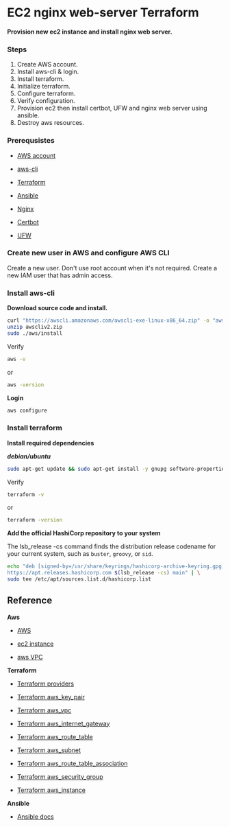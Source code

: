 # EC2 nginx web-server Terraform

**Provision new ec2 instance and install nginx web server.**
### Steps
1. Create AWS account.
2. Install aws-cli & login.
3. Install terraform.
4. Initialize terraform.
5. Configure terraform.
6. Verify configuration.
7. Provision ec2 then install certbot, UFW and nginx web server using ansible.
8. Destroy aws resources.



### Prerequsistes
- [AWS account](https://aws.amazon.com/free/?gclid=EAIaIQobChMIoYGWjbzChwMVO5RoCR3v7QTxEAAYASAAEgKWQPD_BwE&trk=2d3e6bee-b4a1-42e0-8600-6f2bb4fcb10c&sc_channel=ps&ef_id=EAIaIQobChMIoYGWjbzChwMVO5RoCR3v7QTxEAAYASAAEgKWQPD_BwE:G:s&s_kwcid=AL!4422!3!645125273261!e!!g!!aws!19574556887!145779846712&all-free-tier.sort-by=item.additionalFields.SortRank&all-free-tier.sort-order=asc&awsf.Free%20Tier%20Types=*all&awsf.Free%20Tier%20Categories=*all)

- [aws-cli](https://docs.aws.amazon.com/cli/latest/userguide/getting-started-install.html)

- [Terraform](https://developer.hashicorp.com/terraform/tutorials/aws-get-started/install-cli)

- [Ansible](https://docs.ansible.com/ansible/latest/installation_guide/intro_installation.html)

- [Nginx](https://nginx.org/en/docs/)

- [Certbot](https://eff-certbot.readthedocs.io/en/latest/)

- [UFW](https://help.ubuntu.com/community/UFW)


### Create new user in AWS and configure AWS CLI
Create a new user. Don't use root account when it's not required. Create a new IAM user that has admin access.

### Install aws-cli
**Download source code and install.**
```sh
curl "https://awscli.amazonaws.com/awscli-exe-linux-x86_64.zip" -o "awscliv2.zip"
unzip awscliv2.zip
sudo ./aws/install
```

Verify
```sh
aws -v
```
or
```sh
aws -version
```

**Login**
```sh
aws configure
```


### Install terraform
**Install required dependencies**

***debian/ubuntu***
```sh
sudo apt-get update && sudo apt-get install -y gnupg software-properties-common
```
Verify
```sh
terraform -v
```
or
```sh
terraform -version
```

**Add the official HashiCorp repository to your system**

The lsb_release -cs command finds the distribution release codename for your current system, such as `buster`, `groovy`, or `sid`.
```sh
echo "deb [signed-by=/usr/share/keyrings/hashicorp-archive-keyring.gpg] \
https://apt.releases.hashicorp.com $(lsb_release -cs) main" | \
sudo tee /etc/apt/sources.list.d/hashicorp.list
```


## Reference

**Aws**
- [AWS](https://aws.amazon.com)

- [ec2 instance](https://docs.aws.amazon.com/ec2/?nc2=h_ql_doc_ec2)

- [aws VPC](https://docs.aws.amazon.com/vpc/?icmpid=docs_homepage_featuredsvcs)

**Terraform**
- [Terraform providers](https://registry.terraform.io/browse/providers)

- [Terraform aws_key_pair](https://registry.terraform.io/providers/hashicorp/aws/latest/docs/resources/key_pair)

- [Terraform aws_vpc](https://registry.terraform.io/providers/hashicorp/aws/latest/docs/resources/vpc)

- [Terraform aws_internet_gateway](https://registry.terraform.io/providers/hashicorp/aws/latest/docs/resources/internet_gateway)

- [Terraform aws_route_table](https://registry.terraform.io/providers/hashicorp/aws/latest/docs/resources/route_table)

- [Terraform aws_subnet](https://registry.terraform.io/providers/hashicorp/aws/latest/docs/resources/subnet)

- [Terraform aws_route_table_association](https://registry.terraform.io/providers/hashicorp/aws/latest/docs/resources/route_table_association)

- [Terraform aws_security_group](https://registry.terraform.io/providers/hashicorp/aws/latest/docs/resources/security_group)

- [Terraform aws_instance](https://registry.terraform.io/providers/hashicorp/aws/latest/docs/resources/instance)



**Ansible**
- [Ansible docs](https://docs.ansible.com/ansible/latest/)

